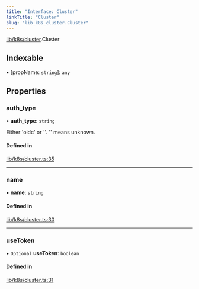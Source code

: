 ```yaml
---
title: "Interface: Cluster"
linkTitle: "Cluster"
slug: "lib_k8s_cluster.Cluster"
---
```


[lib/k8s/cluster](../modules/lib_k8s_cluster.md).Cluster

## Indexable

▪ [propName: `string`]: `any`

## Properties

### auth\_type

• **auth\_type**: `string`

Either 'oidc' or ''. '' means unknown.

#### Defined in

[lib/k8s/cluster.ts:35](https://github.com/headlamp-k8s/headlamp/blob/2ce94491/frontend/src/lib/k8s/cluster.ts#L35)

___

### name

• **name**: `string`

#### Defined in

[lib/k8s/cluster.ts:30](https://github.com/headlamp-k8s/headlamp/blob/2ce94491/frontend/src/lib/k8s/cluster.ts#L30)

___

### useToken

• `Optional` **useToken**: `boolean`

#### Defined in

[lib/k8s/cluster.ts:31](https://github.com/headlamp-k8s/headlamp/blob/2ce94491/frontend/src/lib/k8s/cluster.ts#L31)
